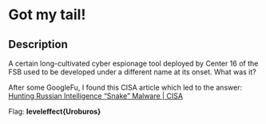 # Got my tail!

## Description

A certain long-cultivated cyber espionage tool deployed by Center 16 of the FSB used to be developed under a different name at its onset. What was it?



After some GoogleFu, I found this CISA article which led to the answer: [Hunting Russian Intelligence “Snake” Malware | CISA](https://www.cisa.gov/news-events/cybersecurity-advisories/aa23-129a)





Flag: **leveleffect{Uroburos}**

